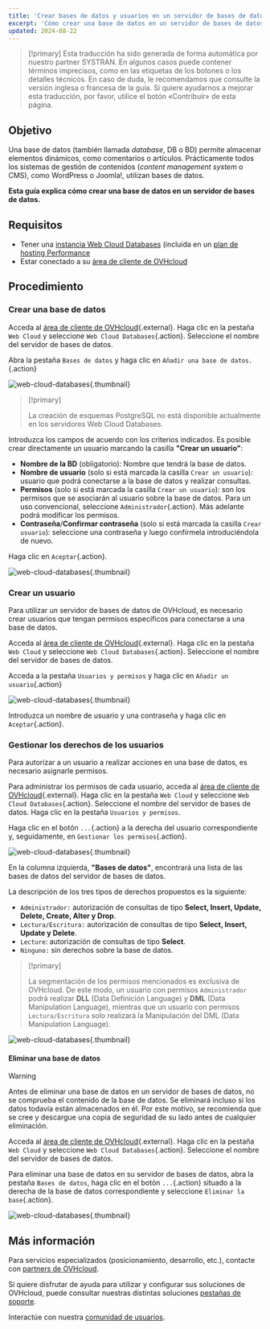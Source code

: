 ```yaml
---
title: 'Crear bases de datos y usuarios en un servidor de bases de datos'
excerpt: 'Cómo crear una base de datos en un servidor de bases de datos'
updated: 2024-08-22
---
```


> [!primary]
> Esta traducción ha sido generada de forma automática por nuestro partner SYSTRAN. En algunos casos puede contener términos imprecisos, como en las etiquetas de los botones o los detalles técnicos. En caso de duda, le recomendamos que consulte la versión inglesa o francesa de la guía. Si quiere ayudarnos a mejorar esta traducción, por favor, utilice el botón «Contribuir» de esta página.
>

## Objetivo

Una base de datos (también llamada *database*, DB o BD) permite almacenar elementos dinámicos, como comentarios o artículos. Prácticamente todos los sistemas de gestión de contenidos (*content management system* o CMS), como WordPress o Joomla!, utilizan bases de datos.

**Esta guía explica cómo crear una base de datos en un servidor de bases de datos.**

## Requisitos

- Tener una [instancia Web Cloud Databases](https://www.ovh.es/cloud/cloud-databases/) (incluida en un [plan de hosting Performance](/links/web/hosting)
- Estar conectado a su [área de cliente de OVHcloud](/links/manager)

## Procedimiento

### Crear una base de datos

Acceda al [área de cliente de OVHcloud](/links/manager){.external}. Haga clic en la pestaña `Web Cloud` y seleccione `Web Cloud Databases`{.action}. Seleccione el nombre del servidor de bases de datos.

Abra la pestaña `Bases de datos` y haga clic en `Añadir una base de datos.`{.action}

![web-cloud-databases](/pages/assets/screens/control_panel/product-selection/web-cloud/web-cloud-databases/databases/add-database.png){.thumbnail}

> [!primary]
>
> La creación de esquemas PostgreSQL no está disponible actualmente en los servidores Web Cloud Databases.
>

Introduzca los campos de acuerdo con los criterios indicados. Es posible crear directamente un usuario marcando la casilla **"Crear un usuario"**:

- **Nombre de la BD** (obligatorio): Nombre que tendrá la base de datos.
- **Nombre de usuario** (solo si está marcada la casilla `Crear un usuario`): usuario que podrá conectarse a la base de datos y realizar consultas.
- **Permisos** (solo si está marcada la casilla `Crear un usuario`): son los permisos que se asociarán al usuario sobre la base de datos. Para un uso convencional, seleccione `Administrador`{.action}. Más adelante podrá modificar los permisos.
- **Contraseña**/**Confirmar contraseña** (solo si está marcada la casilla `Crear usuario`): seleccione una contraseña y luego confírmela introduciéndola de nuevo.

Haga clic en `Aceptar`{.action}.

![web-cloud-databases](/pages/assets/screens/control_panel/product-selection/web-cloud/web-cloud-databases/databases/add-database-confirmation.png){.thumbnail}

### Crear un usuario

Para utilizar un servidor de bases de datos de OVHcloud, es necesario crear usuarios que tengan permisos específicos para conectarse a una base de datos.

Acceda al [área de cliente de OVHcloud](/links/manager){.external}. Haga clic en la pestaña `Web Cloud` y seleccione `Web Cloud Databases`{.action}. Seleccione el nombre del servidor de bases de datos.

Acceda a la pestaña `Usuarios y permisos` y haga clic en `Añadir un usuario`{.action}

![web-cloud-databases](/pages/assets/screens/control_panel/product-selection/web-cloud/web-cloud-databases/users-and-rights/add-user.png){.thumbnail}

Introduzca un nombre de usuario y una contraseña y haga clic en `Aceptar`{.action}.

### Gestionar los derechos de los usuarios

Para autorizar a un usuario a realizar acciones en una base de datos, es necesario asignarle permisos.

Para administrar los permisos de cada usuario, acceda al [área de cliente de OVHcloud](/links/manager){.external}. Haga clic en la pestaña `Web Cloud` y seleccione `Web Cloud Databases`{.action}. Seleccione el nombre del servidor de bases de datos. Haga clic en la pestaña `Usuarios y permisos`.

Haga clic en el botón `...`{.action} a la derecha del usuario correspondiente y, seguidamente, en `Gestionar los permisos`{.action}.

![web-cloud-databases](/pages/assets/screens/control_panel/product-selection/web-cloud/web-cloud-databases/users-and-rights/manage-rights.png){.thumbnail}

En la columna izquierda, **"Bases de datos"**, encontrará una lista de las bases de datos del servidor de bases de datos.

La descripción de los tres tipos de derechos propuestos es la siguiente:

- `Administrador:` autorización de consultas de tipo **Select, Insert, Update, Delete, Create, Alter y Drop**.
- `Lectura/Escritura:` autorización de consultas de tipo **Select, Insert, Update y Delete**.
- `Lecture`: autorización de consultas de tipo **Select**.
- `Ninguno:` sin derechos sobre la base de datos.

> [!primary]
> 
> La segmentación de los permisos mencionados es exclusiva de OVHcloud. De este modo, un usuario con permisos `Administrador` podrá realizar **DLL** (Data Definición Language) y **DML** (Data Manipulation Language), mientras que un usuario con permisos `Lectura/Escritura` solo realizará la Manipulación del DML (Data Manipulation Language).

![web-cloud-databases](/pages/assets/screens/control_panel/product-selection/web-cloud/web-cloud-databases/users-and-rights/changing-user-rights.png){.thumbnail}

#### Eliminar una base de datos

> [!warning]
>
> Antes de eliminar una base de datos en un servidor de bases de datos, no se comprueba el contenido de la base de datos.
> Se eliminará incluso si los datos todavía están almacenados en él.
> Por este motivo, se recomienda que se cree y descargue una copia de seguridad de su lado antes de cualquier eliminación.
> 

Acceda al [área de cliente de OVHcloud](/links/manager){.external}. Haga clic en la pestaña `Web Cloud` y seleccione `Web Cloud Databases`{.action}. Seleccione el nombre del servidor de bases de datos.

Para eliminar una base de datos en su servidor de bases de datos, abra la pestaña `Bases de datos`, haga clic en el botón `...`{.action} situado a la derecha de la base de datos correspondiente y seleccione `Eliminar la base`{.action}.

![web-cloud-databases](/pages/assets/screens/control_panel/product-selection/web-cloud/web-cloud-databases/databases/delete-the-database.png){.thumbnail}

## Más información

Para servicios especializados (posicionamiento, desarrollo, etc.), contacte con [partners de OVHcloud](/links/partner).

Si quiere disfrutar de ayuda para utilizar y configurar sus soluciones de OVHcloud, puede consultar nuestras distintas soluciones [pestañas de soporte](/links/support).

Interactúe con nuestra [comunidad de usuarios](/links/community).